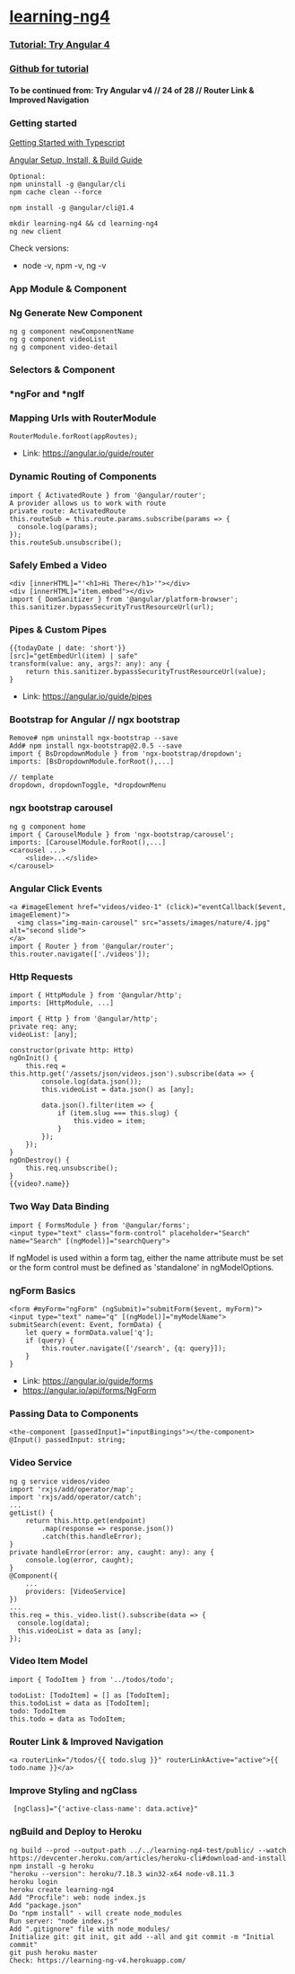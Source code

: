 # [learning-ng4](https://github.com/mahavir2013/learning-ng4)

### [Tutorial: Try Angular 4](https://www.youtube.com/playlist?list=PLEsfXFp6DpzQThMU768hTZInWUqfoyTEW)
### [Github for tutorial](https://github.com/codingforentrepreneurs/Try-Angular-v4)
#### To be continued from: Try Angular v4 // 24 of 28 // Router Link & Improved Navigation

### Getting started
[Getting Started with Typescript](http://kirr.co/w0bcpk)

[Angular Setup, Install, & Build Guide](https://kirr.co/ne8vf9)

	Optional:
	npm uninstall -g @angular/cli
	npm cache clean --force

	npm install -g @angular/cli@1.4

	mkdir learning-ng4 && cd learning-ng4
	ng new client

Check versions:
- node -v, npm -v, ng -v

### App Module & Component
### Ng Generate New Component
	ng g component newComponentName
	ng g component videoList
	ng g component video-detail
### Selectors & Component
### *ngFor and *ngIf
### Mapping Urls with RouterModule
	RouterModule.forRoot(appRoutes);
- Link: https://angular.io/guide/router

### Dynamic Routing of Components
	import { ActivatedRoute } from '@angular/router';
	A provider allows us to work with route
	private route: ActivatedRoute
	this.routeSub = this.route.params.subscribe(params => {
	  console.log(params);
	});
	this.routeSub.unsubscribe();
### Safely Embed a Video
	<div [innerHTML]="'<h1>Hi There</h1>'"></div>
	<div [innerHTML]="item.embed"></div>
	import { DomSanitizer } from '@angular/platform-browser';
	this.sanitizer.bypassSecurityTrustResourceUrl(url);
### Pipes & Custom Pipes
	{{todayDate | date: 'short'}}
	[src]="getEmbedUrl(item) | safe"
	transform(value: any, args?: any): any {
		return this.sanitizer.bypassSecurityTrustResourceUrl(value);
	}
- Link: https://angular.io/guide/pipes

### Bootstrap for Angular // ngx bootstrap
	Remove# npm uninstall ngx-bootstrap --save
	Add# npm install ngx-bootstrap@2.0.5 --save
	import { BsDropdownModule } from 'ngx-bootstrap/dropdown';
	imports: [BsDropdownModule.forRoot(),...]

	// template
	dropdown, dropdownToggle, *dropdownMenu

### ngx bootstrap carousel
	ng g component home
	import { CarouselModule } from 'ngx-bootstrap/carousel';
	imports: [CarouselModule.forRoot(),...]
	<carousel ...>
		<slide>...</slide>
	</carousel>

### Angular Click Events
	<a #imageElement href="videos/video-1" (click)="eventCallback($event, imageElement)">
	  <img class="img-main-carousel" src="assets/images/nature/4.jpg" alt="second slide">
	</a>
	import { Router } from '@angular/router';
	this.router.navigate(['./videos']);

### Http Requests
	import { HttpModule } from '@angular/http';
	imports: [HttpModule, ...]
	
	import { Http } from '@angular/http';
	private req: any;
	videoList: [any];
	
	constructor(private http: Http)
	ngOnInit() {
		this.req = this.http.get('/assets/json/videos.json').subscribe(data => {
			console.log(data.json());
			this.videoList = data.json() as [any];
		  
			data.json().filter(item => {
				if (item.slug === this.slug) {
					this.video = item;
				}
			});
		});
	}
	ngOnDestroy() {
		this.req.unsubscribe();
	}
	{{video?.name}}

### Two Way Data Binding
	import { FormsModule } from '@angular/forms';
	<input type="text" class="form-control" placeholder="Search" name="Search" [(ngModel)]="searchQuery">
If ngModel is used within a form tag, either the name attribute must be set or the form control must be defined as 'standalone' in ngModelOptions.

### ngForm Basics
	<form #myForm="ngForm" (ngSubmit)="submitForm($event, myForm)">
	<input type="text" name="q" [(ngModel)]="myModelName">
	submitSearch(event: Event, formData) {
		let query = formData.value['q'];
		if (query) {
			this.router.navigate(['/search', {q: query}]);
		}
	}
- Link: https://angular.io/guide/forms
- https://angular.io/api/forms/NgForm

### Passing Data to Components
	<the-component [passedInput]="inputBingings"></the-component>
	@Input() passedInput: string;

### Video Service
	ng g service videos/video
	import 'rxjs/add/operator/map';
	import 'rxjs/add/operator/catch';
	...
	getList() {
		return this.http.get(endpoint)
			.map(response => response.json())
			.catch(this.handleError);
	}
	private handleError(error: any, caught: any): any {
		console.log(error, caught);
	}
	@Component({
		...
		providers: [VideoService]
	})
	...
	this.req = this._video.list().subscribe(data => {
      console.log(data);
      this.videoList = data as [any];
    });

### Video Item Model
	import { TodoItem } from '../todos/todo';
	
	todoList: [TodoItem] = [] as [TodoItem];
	this.todoList = data as [TodoItem];
	todo: TodoItem
	this.todo = data as TodoItem;

### Router Link & Improved Navigation
	<a routerLink="/todos/{{ todo.slug }}" routerLinkActive="active">{{ todo.name }}</a>

### Improve Styling and ngClass
	 [ngClass]="{'active-class-name': data.active}"

### ngBuild and Deploy to Heroku
	ng build --prod --output-path ../../learning-ng4-test/public/ --watch
	https://devcenter.heroku.com/articles/heroku-cli#download-and-install
	npm install -g heroku
	"heroku --version": heroku/7.18.3 win32-x64 node-v8.11.3
	heroku login
	heroku create learning-ng4
	Add "Procfile": web: node index.js
	Add "package.json"
	Do "npm install" - will create node_modules
	Run server: "node index.js"
	Add ".gitignore" file with node_modules/
	Initialize git: git init, git add --all and git commit -m "Initial commit"
	git push heroku master
	Check: https://learning-ng-v4.herokuapp.com/
	
	
	



































